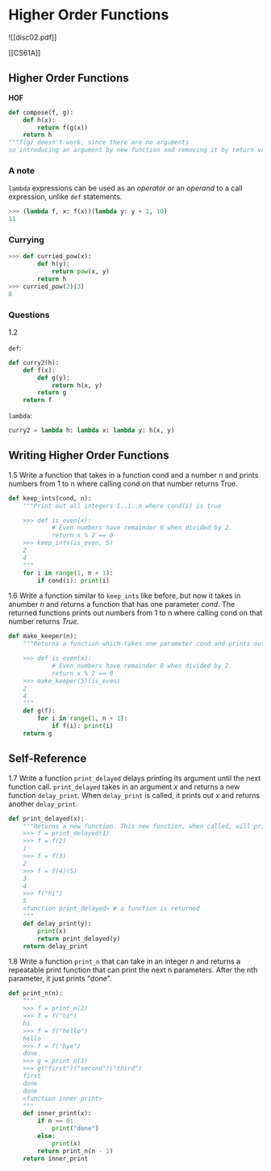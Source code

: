 # Higher Order Functions
![[disc02.pdf]]

[[CS61A]]

## Higher Order Functions
**HOF**
```python
def compose(f, g):
	def h(x):
		return f(g(x))
	return h
"""f(g) doesn't work, since there are no arguments
so introducing an argument by new function and removing it by return value is a must"""
```

### A note
`lambda` expressions can be used as an *operator* or an *operand* to a call expression, unlike `def` statements.
```python
>>> (lambda f, x: f(x))(lambda y: y + 1, 10)
11
```

### Currying
```python
>>> def curried_pow(x):
		def h(y):
			return pow(x, y)
		return h
>>> curried_pow(2)(3)
8
```

### Questions
1.2

`def`:
```python
def curry2(h):
	def f(x):
		def g(y):
			return h(x, y)
		return g
	return f
```

`lambda`:
```python
curry2 = lambda h: lambda x: lambda y: h(x, y)
```

## Writing Higher Order Functions
1.5 Write a function that takes in a function cond and a number n and prints numbers from 1 to n where calling cond on that number returns True.

```python
def keep_ints(cond, n):
	"""Print out all integers 1..i..n where cond(i) is true

    >>> def is_even(x):
		    # Even numbers have remainder 0 when divided by 2.
		    return x % 2 == 0
	>>> keep_ints(is_even, 5)
	2
	4
	"""
	for i in range(1, n + 1):
		if cond(i): print(i)			
```

1.6 Write a function similar to `keep_ints` like before, but now it takes in anumber $n$ and returns a function that has one parameter $cond$. The returned functions prints out numbers from 1 to n where calling cond on that number returns $True$.

```python
def make_keeper(n):
	"""Returns a function which takes one parameter cond and prints out all integers 1..i..n where calling cond(i) returns True.

	>>> def is_even(x):
			# Even numbers have remainder 0 when divided by 2.
			return x % 2 == 0
	>>> make_keeper(5)(is_even)
	2
	4
	"""
	def g(f):
		for i in range(1, n + 1):
			if f(i): print(i)
	return g
```

## Self-Reference
1.7 Write a function `print_delayed` delays printing its argument until the next function call. `print_delayed` takes in an argument $x$ and returns a new function `delay_print`. When `delay_print` is called, it prints out $x$ and returns another `delay_print`.

```python
def print_delayed(x):
	"""Returns a new function. This new function, when called, will print out x and return another functin with the same behavior.
	>>> f = print_delayed(1)
	>>> f = f(2)
	1
	>>> f = f(3)
	2
	>>> f = f(4)(5)
	3
	4
	>>> f("hi")
	5
	<function print_delayed> # a function is returned
	"""
	def delay_print(y):
		print(x)
		return print_delayed(y)
	return delay_print
```


1.8 Write a function `print_n` that can take in an integer $n$ and returns a repeatable print function that can print the next n parameters. After the nth parameter, it just prints "done".

```python
def print_n(n):
	"""
	>>> f = print_n(2)
	>>> f = f("hi")
	hi
	>>> f = f("hello")
	hello
	>>> f = f("bye")
	done
	>>> g = print_n(1)
	>>> g("first")("second")("third")
	first
	done
	done
	<function inner_print>
	"""
	def inner_print(x):
		if n == 0:
			print("done")
		else:
			print(x)
		return print_n(n - 1)
	return inner_print
```


